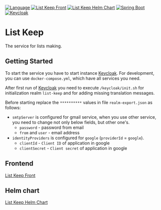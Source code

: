 [![Language](https://img.shields.io/badge/Language-Russian-blue.svg)](README.ru-RU.md)
[![List Keep Front](https://img.shields.io/badge/List%20Keep-Front-informational.svg)](https://github.com/vanbv/list-keep-front)
[![List Keep Helm Chart](https://img.shields.io/badge/List%20Keep-Helm%20Chart-informational.svg)](https://github.com/vanbv/list-keep-chart)
[![Spring Boot](https://img.shields.io/badge/-Spring%20Boot-green)](https://spring.io/projects/spring-boot)
[![Keycloak](https://img.shields.io/badge/-Keycloak-blue)](https://www.keycloak.org/)

# List Keep
The service for lists making.

## Getting Started
To start the service you have to start instance [Keycloak](https://www.keycloak.org/).
For development, you can use `docker-compose.yml`, which have all services you need.

After first run of [Keycloak](https://www.keycloak.org/) you need to execute `/keycloak/init.sh` for initialization
realm `list-keep` and for adding missing translation messages.

Before starting replace the `**********` values in file `realm-export.json` as follows:
* `smtpServer` is configured for gmail service, when you use other service, you need to change not only below fields,
  but other one's.
    * `password` - password from email
    * `from` and `user` - email address
* `identityProviders` is configured for `google` (`providerId` = `google`).
    * `clientId` - `Client ID` of application in google
    * `clientSecret` - `Client secret` of application in google

## Frontend
[List Keep Front](https://github.com/vanbv/list-keep-front)

## Helm chart
[List Keep Helm Chart](https://github.com/vanbv/list-keep-chart)
